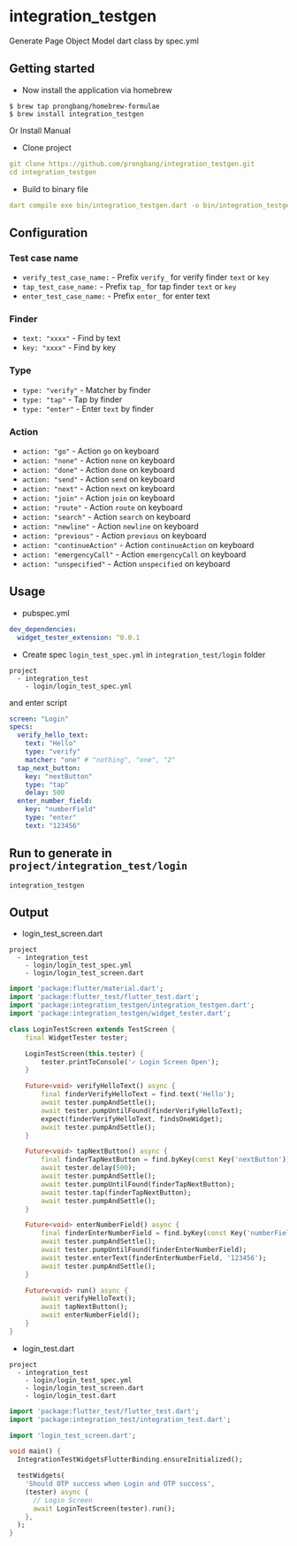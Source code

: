 # integration_testgen

Generate Page Object Model dart class by spec.yml

## Getting started

- Now install the application via homebrew

```shell
$ brew tap prongbang/homebrew-formulae
$ brew install integration_testgen
```

Or Install Manual

- Clone project 

```yaml
git clone https://github.com/prongbang/integration_testgen.git
cd integration_testgen
```

- Build to binary file

```yaml
dart compile exe bin/integration_testgen.dart -o bin/integration_testgen
```

## Configuration

### Test case name

- `verify_test_case_name:` - Prefix `verify_` for verify finder `text` or `key`
- `tap_test_case_name:` - Prefix `tap_` for tap finder `text` or `key`
- `enter_test_case_name:` - Prefix `enter_` for enter text

### Finder

- `text: "xxxx"` - Find by text
- `key: "xxxx"` - Find by key

### Type

- `type: "verify"` - Matcher by finder
- `type: "tap"` - Tap by finder
- `type: "enter"` - Enter `text` by finder

### Action

- `action: "go"` - Action `go` on keyboard
- `action: "none"` - Action `none` on keyboard
- `action: "done"` - Action `done` on keyboard
- `action: "send"` - Action `send` on keyboard
- `action: "next"` - Action `next` on keyboard
- `action: "join"` - Action `join` on keyboard
- `action: "route"` - Action `route` on keyboard
- `action: "search"` - Action `search` on keyboard
- `action: "newline"` - Action `newline` on keyboard
- `action: "previous"` - Action `previous` on keyboard
- `action: "continueAction"` - Action `continueAction` on keyboard
- `action: "emergencyCall"` - Action `emergencyCall` on keyboard
- `action: "unspecified"` - Action `unspecified` on keyboard

## Usage

- pubspec.yml

```yaml
dev_dependencies:
  widget_tester_extension: ^0.0.1
```

- Create spec `login_test_spec.yml` in `integration_test/login` folder

```shell
project
  - integration_test
    - login/login_test_spec.yml
```

and enter script

```yaml
screen: "Login"
specs:
  verify_hello_text:
    text: "Hello"
    type: "verify"
    matcher: "one" # "nothing", "one", "2"
  tap_next_button:
    key: "nextButton"
    type: "tap"
    delay: 500
  enter_number_field:
    key: "numberField"
    type: "enter"
    text: "123456"
```

## Run to generate in `project/integration_test/login`

```shell
integration_testgen
```

## Output

- login_test_screen.dart

```shell
project
  - integration_test
    - login/login_test_spec.yml
    - login/login_test_screen.dart
```

```dart
import 'package:flutter/material.dart';
import 'package:flutter_test/flutter_test.dart';
import 'package:integration_testgen/integration_testgen.dart';
import 'package:integration_testgen/widget_tester.dart';

class LoginTestScreen extends TestScreen {
	final WidgetTester tester;

	LoginTestScreen(this.tester) {
		tester.printToConsole('✓ Login Screen Open');
	}

	Future<void> verifyHelloText() async {
		final finderVerifyHelloText = find.text('Hello');
		await tester.pumpAndSettle();
		await tester.pumpUntilFound(finderVerifyHelloText);
		expect(finderVerifyHelloText, findsOneWidget);
		await tester.pumpAndSettle();
	}

	Future<void> tapNextButton() async {
		final finderTapNextButton = find.byKey(const Key('nextButton'));
		await tester.delay(500);
		await tester.pumpAndSettle();
		await tester.pumpUntilFound(finderTapNextButton);
		await tester.tap(finderTapNextButton);
		await tester.pumpAndSettle();
	}

	Future<void> enterNumberField() async {
		final finderEnterNumberField = find.byKey(const Key('numberField'));
		await tester.pumpAndSettle();
		await tester.pumpUntilFound(finderEnterNumberField);
		await tester.enterText(finderEnterNumberField, '123456');
		await tester.pumpAndSettle();
	}

	Future<void> run() async {
		await verifyHelloText();
		await tapNextButton();
		await enterNumberField();
	}
}
```

- login_test.dart

```shell
project
  - integration_test
    - login/login_test_spec.yml
    - login/login_test_screen.dart
    - login/login_test.dart
```

```dart
import 'package:flutter_test/flutter_test.dart';
import 'package:integration_test/integration_test.dart';

import 'login_test_screen.dart';

void main() {
  IntegrationTestWidgetsFlutterBinding.ensureInitialized();

  testWidgets(
    'Should OTP success when Login and OTP success',
    (tester) async {
      // Login Screen
      await LoginTestScreen(tester).run();
    },
  );
}
```
